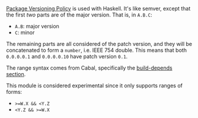 [Package Versioning Policy](https://pvp.haskell.org/) is used with Haskell.
It's like semver, except that the first _two_ parts are of the major
version. That is, in `A.B.C`:

- `A.B`: major version
- `C`: minor

The remaining parts are all considered of the patch version, and
they will be concatenated to form a `number`, i.e. IEEE 754 double. This means
that both `0.0.0.0.1` and `0.0.0.0.10` have patch version `0.1`.

The range syntax comes from Cabal, specifically the [build-depends
section](https://cabal.readthedocs.io/en/3.10/cabal-package.html).

This module is considered experimental since it only supports ranges of forms:

- `>=W.X && <Y.Z`
- `<Y.Z && >=W.X`
